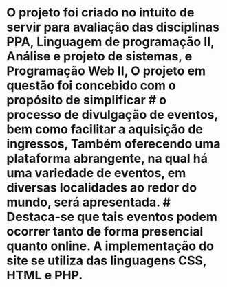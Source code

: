 # O projeto foi criado no intuito de servir para avaliação das disciplinas PPA, Linguagem de programação II, Análise e projeto de sistemas, e Programação Web II, O projeto em questão foi concebido com o propósito de simplificar # o processo de divulgação de eventos, bem como facilitar a aquisição de ingressos, Também oferecendo uma plataforma abrangente, na qual há uma variedade de eventos, em diversas localidades ao redor do mundo, será apresentada. # Destaca-se que tais eventos podem ocorrer tanto de forma presencial quanto online. A implementação do site se utiliza das linguagens CSS, HTML e PHP.
